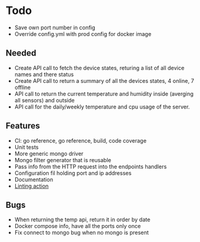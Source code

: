 # Todo

- Save own port number in config
- Override config.yml with prod config for docker image

## Needed

- Create API call to fetch the device states, returing a list of all device names and there status
- Create API call to return a summary of all the devices states, 4 online, 7 offline
- API call to return the current temperature and humidity inside (averging all sensors) and outside
- API call for the daily/weekly temperature and cpu usage of the server.

## Features

- CI: go reference, go reference, build, code coverage
- Unit tests
- More generic mongo driver
- Mongo filter generator that is reusable
- Pass info from the HTTP request into the endpoints handlers
- Configuration fil holding port and ip addresses
- Documentation
- [Linting action](https://github.com/wearerequired/lint-action)

## Bugs

- When returning the temp api, return it in order by date
- Docker compose info, have all the ports only once
- Fix connect to mongo bug when no mongo is present
